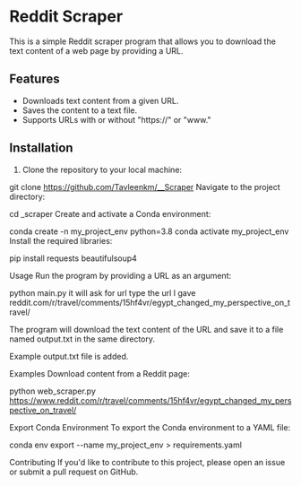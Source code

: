 # Reddit Scraper

This is a simple Reddit scraper program that allows you to download the text content of a web page by providing a URL.

## Features

- Downloads text content from a given URL.
- Saves the content to a text file.
- Supports URLs with or without "https://" or "www."
 
## Installation

1. Clone the repository to your local machine:

git clone https://github.com/Tavleenkm/__Scraper
Navigate to the project directory:


cd _scraper
Create and activate a Conda environment:

conda create -n my_project_env python=3.8
conda activate my_project_env
Install the required libraries:


pip install requests beautifulsoup4

Usage
Run the program by providing a URL as an argument:

python main.py 
it will ask for url
type the url
I gave reddit.com/r/travel/comments/15hf4vr/egypt_changed_my_perspective_on_travel/

The program will download the text content of the URL and save it to a file named output.txt in the same directory.

Example output.txt file is added. 

Examples
Download content from a Reddit page:


python web_scraper.py https://www.reddit.com/r/travel/comments/15hf4vr/egypt_changed_my_perspective_on_travel/

Export Conda Environment
To export the Conda environment to a YAML file:

conda env export --name my_project_env > requirements.yaml

Contributing
If you'd like to contribute to this project, please open an issue or submit a pull request on GitHub.



